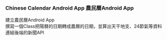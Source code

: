 ### Chinese Calendar Android App 農民曆Android App
建立農民曆Android App<br>
撰寫一個Class把陽曆的日期轉成農曆的日期，並算出天干地支、24節氣等資料
連結後端的新聞API<br>
